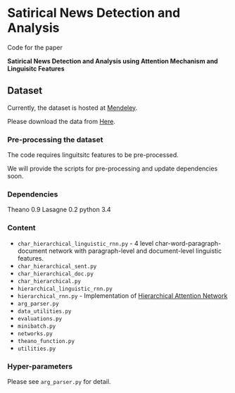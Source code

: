 # Satirical News Detection and Analysis

Code for the paper

**Satirical News Detection and Analysis using Attention Mechanism and Linguisitc Features** 

## Dataset

Currently, the dataset is hosted at [Mendeley](http://www.mendeley.com). 

Please download the data from [Here](https://data.mendeley.com/datasets/hx3rzw5dwt/draft?a=377d5571-af17-4e61-bf77-1b77b88316de).

### Pre-processing the dataset

The code requires linguitsitc features to be pre-processed.

We will provide the scripts for pre-processing and update dependencies soon.

### Dependencies

Theano 0.9
Lasagne 0.2
python 3.4

### Content

* `char_hierarchical_linguistic_rnn.py` - 4 level char-word-paragraph-document network with paragraph-level and document-level linguistic features.
* `char_hierarchical_sent.py`
* `char_hierarchical_doc.py`
* `char_hierarchical.py`
* `hierarchical_linguistic_rnn.py`
* `hierarchical_rnn.py` - Implementation of [Hierarchical Attention Network](https://www.cs.cmu.edu/~diyiy/docs/naacl16.pdf)
* `arg_parser.py`
* `data_utilities.py`
* `evaluations.py`
* `minibatch.py`
* `networks.py`
* `theano_function.py`
* `utilities.py`

### Hyper-parameters

Please see `arg_parser.py` for detail.




